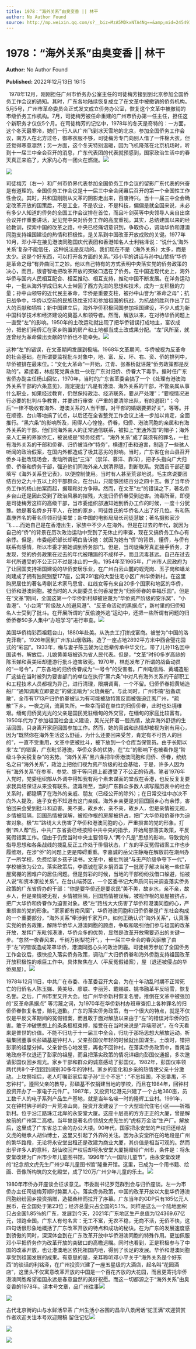 ```yaml
---
title: 1978：“海外关系”由臭变香 || 林干
author: No Author Found
source: http://mp.weixin.qq.com/s?__biz=MzA5MDkxNTA4Ng==&amp;mid=2454912957&amp;idx=1&amp;sn=83ee132a17a1071975024c28d8c56729&amp;chksm=87a237dcb0d5becaab190af1b4046dcc7a4014473a723a8cef461b05d0ef09f736d15f6dce5f&poc_token=HJ_Do2ejHyO-wNZGG8Q1S8FdPgy1YBBEob-nUEme
---
```


# 1978：“海外关系”由臭变香 || 林干

**Author:** No Author Found

**Published:** 2022年12月13日 16:15

  1978年12月，刚刚担任广州市侨务办公室主任的司徒梅芳接到到北京参加全国侨务工作会议的通知。其时，广东各地陆续恢复成立了在文革中被撤销的侨务机构。5月5号，广州市革命委员会正式发文成立侨务办公室，恢复这个文革中被撤销的市级侨务工作机构。7月，司徒梅芳被任命重建的广州市侨办第一任主任，担任这个新职务才仅仅5个月。在司徒梅芳的记忆中，1978年的冬天是奇特的：一方面，这个冬天最寒冷，她们一行人从广州飞到冰天雪地的北京，参加全国侨务工作会议，南方人在北方过冬，御寒衣服不够，司徒梅芳专门向别人借了一件棉大衣，但还觉得寒意凛然；另一方面，这个冬天特别温暖，因为飞机降落在北京机场时，听到十一届三中全会召开的消息，广东代表团的代表就预感到，国家政治生活中的春天真正来临了，大家内心有一团火在燃烧。![](https://mmbiz.qpic.cn/mmbiz_jpg/PJWG74pLsMayvR1AyLpp1OwsWXJhmAMu6hEnyJ4hyVxh2jeFxNGwngJfdXCj1cuXFPwvvJjPH1NhDydQF15CRA/640?wx_fmt=jpeg)

![](https://mmbiz.qpic.cn/mmbiz_jpg/PJWG74pLsMaBunIjhnv5AGr6Biaxx7RC9emSHtTcJylMFoT0917vNVmictlq3Abx0GkXn4zZRkUfwomhfWCe6ictw/640)

司徒梅芳（右一）和广州市侨界代表参加全国侨务工作会议的留影广东代表的兴奋是有道理的。全国侨务工作会议是十一届三中全会闭幕后召开的第一个全国性工作性会议。其时，共和国刚刚从文革的阴影走出来，百废待兴。当十一届三中全会确定改革开放的国策后，不是工业，不是农业，不是科技，偏偏是就全国来说，未必有多少人知道的侨务的全国工作会议排在首位，而且叶剑英等中央领导人亲自出席会议并作重要讲话，足见党中央对侨务工作的高度重视。其实，总结建国以来的经验教训，探索中国的改革之路，中央已经痛切意识到，争取侨心，调动华侨和港澳同胞支持祖国建设的热情和积极性，是关系到中国改革开放成败的关键。1977年10月，邓小平在接见港澳同胞国庆代表团和香港知名人士利铭泽说：“说什么‘海外关系’复杂不能信任，这种说法是反动的。我们现在不是（海外关系）太多，而是太少。这是个好东西，可以打开各方面的关系。”邓小平的讲话与孙中山赞扬“华侨是革命之母”有异曲同工之妙。他以自己特有的方式表明中央落实党的侨务政策的决心，而且，很睿智地把改革开放的突破口选在了侨务。在中国近现代史上，海外华侨与国内人民相互配合、相互推动、相互支持，推动中国不断发展。在洋务运动中，一批从海外学成归来人士带回了西方先进的思想和技术，成为一支积极的力量；孙中山领导的近代民主革命，华侨是重要支柱，被孙中山誉为“革命之母”；抗日战争中，华侨以空前的民族热忱支持和参加祖国的抗战，为抗战的胜利作出了巨大的贡献和牺牲；新中国建立后，海外华侨积极回国参加祖国建设，不少人成为新中国科学技术和经济建设的奠基人和领导者。然而，解放以来，在对待华侨问题上一直受“左”的影响。1950年的土改运动就出现了把华侨错误打成地主，富农成分，把他们用侨汇在家乡购置的房产和土地都当成土改成果分配。“左”风所至，就连曾经为革命做出贡献的华侨也不能幸免。![](https://mmbiz.qpic.cn/mmbiz_png/Ljib4So7yuWgicN481ZkibbZd2QwWUmFfjkdYUfyR1ksOWTE9QzHX61FvYicWakTIkDVhJZpVQnTzond0yBKyMDeIw/640?wx_fmt=png)

这种“左”的错误，在文革期间发展到极端。1968年文革期间，华侨被视为反革命的社会基础，在所谓要监视批斗对象中，地、富、反、坏、右、资、侨的排列中，华侨被排在最末位。：“文化大革命”一开始，江青、张春桥就诬蔑“侨务政策都是反动的”。紧接着，林彪死党黄永胜一伙在广东对归侨、侨眷大下毒手。据时任广东省侨办副主任杨山回忆，1970年，当时的广东省革委会搞了一个《处理有港澳海外关系干部的六条意见》，规定提出“凡是有港澳、海外关系的干部，不管亲属从事什么职业，如果经过教育，仍然保持政治、经济联系，要从严处理”；“要视情况进行必要的批判斗争教育，并要进行审查（严重的要清除出队，有的退职）”；今后“一律不吸收有海外、港澳关系的人当干部，对干部的婚姻要把好关”，等等。并在顺德、台山等地搞了试点，以后还在全省整党工作会议上进一步加以肯定，全面推行。“黑六条”的影响所及，闹得人心惶惶。侨眷，归侨、港澳同胞的亲属和有海外关系的干部，他们同海外亲人的正常通信联系，被扣上“里通外国”的帽子；海外亲人汇来的养家侨汇，被说成是“特务经费”。“海外关系”成了莫须有的罪名，一批有海外关系的干部和侨眷、归侨被当作“特务”，横遭打击和迫害，制造了一些骇人听闻的政治假案，在国内外都造成了极其恶劣的影响。当时，广东省在台山县召开侨乡斗批改现场会，发动所谓批“三洋”（崇洋、慕洋、靠洋），把矛头指向广大归侨、侨眷和侨务干部，强迫他们同海外亲人划清界限，割断联系。党团员干部还要填写《海外关系登记表》，以便控制使用。当时有人甚至荒谬地说，毛主席说要团结百分之九十五以上的干部群众，在台山，只能够团结百分之四十五。做了当年侨务工作的杨山拍案而起，据理和对方争辩。然而，在文革“左”的错误之下，著名侨乡台山还是因此受到了政治风暴的摧残，大批归侨侨眷受到迫害。流毒所至，即便是司徒梅芳这样的高级干部，当市委组织部通知她到侨办工作的时候，一度十分犹豫。她是著名侨乡开平人，在她的家乡，司徒姓氏的华侨名人出了好几位。有和陈嘉庚齐名的著名侨领司徒美堂；新中国的电影局局长司徒慧敏；著名摄影家沙飞……而她自己是在香港出生，家族中不少人在海外。但是在过去的年代，就因为自己的“侨”的背景在历次政治运动中受到了无休止的审查，现在又搞侨务工作心有余悸。但是，市委组织部长却明白告诉她：就因为她有“侨”的背景，懂侨，与侨有联系有感情，所以市委才把她调到侨务部门。但是，当司徒梅芳真正接手侨务，才发现，党的侨务政策在过去的年代被糟蹋的不成样子，而且流毒甚远。自己在过去年代所遭受的不公正只不过是冰山的一角。1954年至1965年，广州市人民政府为了让回国支持祖国建设的华侨安居乐业，在广州白云山麓的蚬壳岗、玉子岗和蟠龙岗建成了拥有独院别墅177座，公寓291套的大型住宅小区广州华侨新村。在这里购房居住的著名粤剧艺术家马思曾、红线女等有来自20多个国家和地区的华侨，归侨和港澳同胞。被当时的人大副委员长何香凝誉为“归侨侨眷的幸福乐园”。但是在“文革”期间，全国这第一个华侨新村却被诬蔑为“华侨资产阶级的安乐窝”、“小香港”、“小台湾”“阶级敌人的避风港”、“反革命活动的黑据点”，新村里的归侨知名人士受到了批斗。在开展所谓的“反偷渡外逃”运动中，还把一些所谓有问题的归侨侨眷50多人集中“办班学习”进行审查。![](https://mmbiz.qpic.cn/mmbiz_jpg/PJWG74pLsMaBunIjhnv5AGr6Biaxx7RC9IH9UPs9WgLEWWYMGhAyoiccFRvrQco8VSvxJlAQT1ERibjxzANNQicUmg/640)

美国华侨梅彩西祖籍台山，1880年赴美。从洗衣工打拼成富商。被誉为“中国的洛克菲勒”。1926年回到广州东山烟墩路。造了一座占地2892平方米中西合璧花园式的“彩园”。1933年，梅与妻子陈玉娣为让后辈传承中华文化，带了儿孙11名回中国读书，解放后，儿媳黄美垣被选为省人民代表。但是，“文革”时90多岁高龄的陈玉娣和黄美垣却遭游行批斗迫害致死。1970年，林彪发布了所谓的战备动员的“一号令”，广东各地的归侨侨眷成为“一号令”的受害者。广州电信局、黄埔造船厂这些在当时被列为要害部门的单位在执行“黑六条”中对凡有海外关系的干部职工和工程技术人员都视为异己，进行清理，限期调离，一个不留。归侨侨眷把黄埔造船厂“通知调离立即要走”的做法喻为“火烧黄船”。与此同时，广州市搞“战备疏散”，全市有1713户归侨侨眷被认为有可能被敌特策反而被强迫迁离广州，“疏散”下乡。一夜之间，流离失所。一些幸而留在单位的归侨侨眷，此时也处境维艰。缅甸归侨吴光光的父亲是国民党驻缅甸的外交官，在缅甸的家庭比较富有。1950年代为了参加祖国社会主义建设，吴光光怀着一腔热情，放弃海外舒适的生活回国，只身离开家庭回国参加工作。然而，她的真诚和热情却被视为别有用心，因为“既然你在海外生活这么舒适，为什么还要回来受苦，肯定有不可告人的目的”，一直不受重用，文革中更被批斗，被下放到一个仓库当保管员。由于长期以来“左”的错误，广东毗邻港澳，华侨众多的优势，在“左”的影响下也被看作是“阶级斗争尖锐复杂”的劣势。“海外关系”黑六条把华侨港澳同胞和归侨、侨眷，统统名之曰“海外关系”，政治上把他们视为资产阶级的社会基础，于是，许多人因为有“海外关系”在参军、参党、提干等问题上都遭受了不公正的待遇。笔者1976年入党时，党委组织部从外调中得知我有两个素未谋面的堂叔在香港，也反反复复要求我具结保证从来没有联系。流毒所至，当时广东群众多数人填写履历表中的社会关系时，都隐瞒了在海外的亲戚、朋友（已经公开的除外）；在日常交往中亦决不向外人提及，连子女也不知道有这门亲戚。海外乡亲更是对回国回乡心有余悸，害怕回来会受到批斗和迫害。美不美，故乡水，亲不亲，故乡人，但是亲情被无视，乡情被阻隔，回国热情被误解，被视作根的房屋被挤占，把广大华侨和侨眷作为迫害对象。极“左”路线大大伤害了华侨和港澳同胞的心，严重损害的党的形象。打倒“四人帮”后，中共广东省委已经按照中共中央的指示，开始局部落实政策，平反冤假错案工作。但由于仍受当时中央主要领导人“两个凡是”思想的影响，导致党的指导思想和各条战线的拨乱反正工作处于徘徊状态，广东的平反冤假错案工作也步履维艰，在涉“侨”的问题上更是障碍重重。李嘉诚的岳父庄静庵在解放前在潮州办了一所学校，免费给家乡孩子读书。文革中，被批判说“与无产阶级争夺下一代”，学校被改为公立。落实政策后，李嘉诚在家乡捐资盖了一批房子解决当地一些住草屋窝棚的困难户的居住问题。但是剪彩的时候，当地的干部纷纷找借口躲避，怕被人说“和资本家拉关系”。在台山端芬区，一个区委书记大声质问前来调查落实侨务政策的广东省侨办的干部：“你是要华侨还是要农民”美不美，故乡水，亲不亲，故乡人，但是亲情被无视，乡情被阻隔，回国热情被误解，被视作根的房屋被挤占，把广大华侨和侨眷作为迫害对象。极“左”路线大大伤害了华侨和港澳同胞的心，严重损害的党的形象。“家家都有南风窗”，华侨港澳同胞和归侨侨眷是广东社会构成的一个重要部分，“海外关系”牵涉到千家万户。如何正确认识“海外关系”，认真落实党的侨务政策，解除华侨华人港澳同胞的顾虑，争取和吸引他们参与祖国的改革开放，发挥广东毗邻港澳，华侨众多的优势，显然是改革开放需要迈出的关键一步。“忽然一夜春风来，千树万树梨花开”。，十一届三中全会的春风驱散了由于“左”的错误造成笼罩华侨，港澳同胞心头的政治阴霾。司徒梅芳参加了全国侨务工作会议后，很快投入落实侨务政策，调动广大归侨侨眷和海外侨胞支持祖国改革开放积极性的艰巨工作中。具体聚焦在人（平反冤假错案），屋（退还被侵占的华侨房屋）。![](https://mmbiz.qpic.cn/mmbiz_jpg/PJWG74pLsMaBunIjhnv5AGr6Biaxx7RC9KRYUWiaV1C0J8NBsE03AqBn3xbhAAPXxgBaZ5UL1lzcrAykEd3ia46ng/640)

1978年12月11日，中共广在市委、市革委召开大会，为在十年动乱时期不正常死亡的归侨名人陈玉娣、黄美垣、廖联、李丽芳、戴赐联、姚书融革平反昭雪，恢复名誉。之后，广州市里又开大会。给广州华侨新村恢复名誉。推倒在文革中被强加的“反革命黑据点” 等污蔑之词，为1970年在华侨新村办班审查扣上各种罪名的归侨侨眷恢复名誉，赔礼道歉。广东的落实侨务政策，有一个很大的特点，就是不仅仅是平反文革期间的冤假错案，而且敢于面对解放以来由于“左”的错误对华侨的伤害。敢于冲破思想上的条条框框束搏，接受在在当时来说是“异端邪说”，在今天看来是普世的价值。不能不归功于十一届三中全会，归功于那场思想大解放运动。祈福集团董事长彭磷基是钟村人，父亲彭国仪年轻的时候就出国谋生。土改时，错把彭家的祖屋分掉。父亲曾伤心地发誓，再也不回钟村。在落实侨务政策中，番禺当地政府不仅退还了彭家的祖屋，而且把落实政策的情况详细向彭国仪通报，多次邀请彭国仪回乡观光。家乡干部和群众的诚意感动了彭国仪。1982年，彭国仪率领两代共8个子侄回到阔别30多年的钟村。家乡的变化和乡亲的热情使父亲十分激动。上坟祭祖后，老人叮嘱彭家后辈子孙“三个不忘”：“不忘祖国，不忘番禺，不忘钟村”。遵照父亲的教导，彭磷基不仅捐建当地的学校，而且在1984年，回钟村投资开办了一家电子元件厂。1987年，又投资1亿港元兴建了一个占地360亩，员工数千人的电子系列产品生产基地，就是当年名噪一时的隆辉工业村。1991年，又在钟村佛子岭的一片荒凉山岗，投资开发建设了一个大型现代住宅小区——祈福新村。位于沿江路珠江北岸的永安堂大厦。这座十层高的方方正正的大厦，曾是解放前的广州第二高楼。当年曾是著名侨领胡文虎先生的“虎标万金油”生产厂。解放后，这里成了广东省总工会的办公大楼。90年代，国家把永安堂的产权归还给胡文虎的继承人胡仙博士，这里又引起了外界的关注。因为永安堂所在的地段是广州的繁华路段，无论将永安堂出租还是改建为商业大厦，其价值是相当可观的。然而出乎许多人的意料，胡仙收回产权后却将永安堂大厦捐赠给广州市，条件是：将永安堂改建为广州市少年儿童图书馆。1996年“六一国际儿童节”，由永安堂改建的“纪念胡文虎先生广州少年儿童图书馆”隆重开馆。这里，已成为一个用书籍、绘画、音像所构筑的文化殿堂，成了120万广州少年儿童的乐土。![](https://mmbiz.qpic.cn/mmbiz_jpg/PJWG74pLsMaBunIjhnv5AGr6Biaxx7RC9dZZdt6ngDMNsD9EsybnVuyuKR3tenO0ujibvmIA7uUdE7zW2Kw6s5Eg/640)

1980年市侨办开座谈会征求意见。市委副书记罗范群到会与归侨座谈。左一为市侨办主任司徒梅芳顺时势赢人心，落实侨务政策，中国的改革开放以大批华侨港澳同胞纷纷回乡投资捐赠，造福桑梓而拉开了序幕。广东当年的GDP只有185亿元人民币，在全国处于第23位；经济总量只占全国的5.1%。同样是这么一个陆地面积只占全国1.85％的广东，发展到今天，2021年广东地区生产总值为124369.67亿元，领跑全国。广东人有句名言：无工不富，无农不稳，无商不活，无侨不快，这四句话很形象地概括了广东改革开放的特点和成功的秘诀。在为广东的发展速度感到骄傲的同时，深深体会到在广东改革开放中华侨港澳同胞的特殊作用。更加佩服邓小平把侨务作为改革开放的突破口的高瞻远瞩。同时也看到，正是积极参与了中国的改革开放，也让港澳地区依托祖国内地，得到了长足的发展。华侨和港澳同胞享受到祖国发展的成果。有意思的是，亲耳聆听邓小平关于“海外关系是个好东西”的谈话的利铭泽，在广州投资兴建了一座五星级的大酒店，起名叫“花园酒店”，这里头不仅寓意改革开放的中国是一个百花齐放的大花园，而且更寄托华侨港澳同胞希望祖国永远是春意盎然的美好祝愿。而这一切都源之于“海外关系”由臭变香的1978年。读本号文章，品广州往事![](https://mmbiz.qpic.cn/mmbiz_jpg/PJWG74pLsMaBunIjhnv5AGr6Biaxx7RC9ODEe3TcPz8CU3IQ7qyg4fhESib5dA9L8rAFkYeTwHCJAKmhCdClwicbQ/640)

![](https://mmbiz.qpic.cn/mmbiz_gif/PJWG74pLsMayvR1AyLpp1OwsWXJhmAMusfs1pQabdPdhBk4997RJ6orCd8NJIkE6QtgAQLO9aEydzZrVqqk7ew/640?wx_fmt=gif)



古代北京街的山与水鲜活早茶 广州生活小谷围的昌华八景闲话“蛇王满”欢迎赞赏作者欢迎关注本号欢迎赐稿 留住记忆![](https://mmbiz.qpic.cn/mmbiz_gif/PJWG74pLsMZX0BKcLeBUb1nicgI15AfMRowP8gXVMMjhZKcBJEv3c5ictEuf7ZJq3XnRib1cL9tgSvC69iaHkiaWEfw/640?wx_fmt=gif)

![](https://mmbiz.qpic.cn/mmbiz_jpg/PJWG74pLsMZickoqriacfLOn0OaCGRcJBj30Jxmt7p8bjtY9aG11S2MRJpdx8pNHiaiaskJ0DpaddLeLiamX4g57wrQ/640?wx_fmt=jpeg)

![](https://mmbiz.qpic.cn/mmbiz_png/PJWG74pLsMbxzxSWsbSxWa401icEeDUWiawxAxbdgTq3LmtribGicfmgEgabFONInhdrQRwY9Y4pmxRGlAoaQAaMDA/640?wx_fmt=png)



